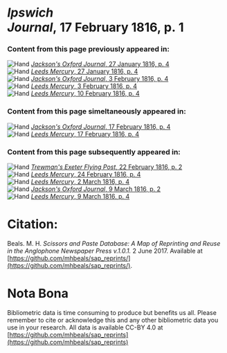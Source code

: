 # *Ipswich Journal*, 17 February 1816, p. 1  
  
### Content from this page previously appeared in:  
![Hand](http://scissorsandpaste.net/wp-content/uploads/2017/06/smallhandpointer.png) [*Jackson's Oxford Journal*, 27 January 1816, p. 4](https://mhbeals.github.io/sap_html/Jackson's-Oxford-Journal/Jackson's-Oxford-Journal-27-January-1816-p-4)  
![Hand](http://scissorsandpaste.net/wp-content/uploads/2017/06/smallhandpointer.png) [*Leeds Mercury*, 27 January 1816, p. 4](https://mhbeals.github.io/sap_html/Leeds-Mercury/Leeds-Mercury-27-January-1816-p-4)  
![Hand](http://scissorsandpaste.net/wp-content/uploads/2017/06/smallhandpointer.png) [*Jackson's Oxford Journal*, 3 February 1816, p. 4](https://mhbeals.github.io/sap_html/Jackson's-Oxford-Journal/Jackson's-Oxford-Journal-3-February-1816-p-4)  
![Hand](http://scissorsandpaste.net/wp-content/uploads/2017/06/smallhandpointer.png) [*Leeds Mercury*, 3 February 1816, p. 4](https://mhbeals.github.io/sap_html/Leeds-Mercury/Leeds-Mercury-3-February-1816-p-4)  
![Hand](http://scissorsandpaste.net/wp-content/uploads/2017/06/smallhandpointer.png) [*Leeds Mercury*, 10 February 1816, p. 4](https://mhbeals.github.io/sap_html/Leeds-Mercury/Leeds-Mercury-10-February-1816-p-4)  
  
### Content from this page simeltaneously appeared in:  
![Hand](http://scissorsandpaste.net/wp-content/uploads/2017/06/smallhandpointer.png) [*Jackson's Oxford Journal*, 17 February 1816, p. 4](https://mhbeals.github.io/sap_html/Jackson's-Oxford-Journal/Jackson's-Oxford-Journal-17-February-1816-p-4)  
![Hand](http://scissorsandpaste.net/wp-content/uploads/2017/06/smallhandpointer.png) [*Leeds Mercury*, 17 February 1816, p. 4](https://mhbeals.github.io/sap_html/Leeds-Mercury/Leeds-Mercury-17-February-1816-p-4)  
  
### Content from this page subsequently appeared in:  
![Hand](http://scissorsandpaste.net/wp-content/uploads/2017/06/smallhandpointer.png) [*Trewman's Exeter Flying Post*, 22 February 1816, p. 2](https://mhbeals.github.io/sap_html/Trewman's-Exeter-Flying-Post/Trewman's-Exeter-Flying-Post-22-February-1816-p-2)  
![Hand](http://scissorsandpaste.net/wp-content/uploads/2017/06/smallhandpointer.png) [*Leeds Mercury*, 24 February 1816, p. 4](https://mhbeals.github.io/sap_html/Leeds-Mercury/Leeds-Mercury-24-February-1816-p-4)  
![Hand](http://scissorsandpaste.net/wp-content/uploads/2017/06/smallhandpointer.png) [*Leeds Mercury*, 2 March 1816, p. 4](https://mhbeals.github.io/sap_html/Leeds-Mercury/Leeds-Mercury-2-March-1816-p-4)  
![Hand](http://scissorsandpaste.net/wp-content/uploads/2017/06/smallhandpointer.png) [*Jackson's Oxford Journal*, 9 March 1816, p. 2](https://mhbeals.github.io/sap_html/Jackson's-Oxford-Journal/Jackson's-Oxford-Journal-9-March-1816-p-2)  
![Hand](http://scissorsandpaste.net/wp-content/uploads/2017/06/smallhandpointer.png) [*Leeds Mercury*, 9 March 1816, p. 4](https://mhbeals.github.io/sap_html/Leeds-Mercury/Leeds-Mercury-9-March-1816-p-4)  


# Citation: 

Beals. M. H. *Scissors and Paste Database: A Map of Reprinting and Reuse in the Anglophone Newspaper Press v.1.0.1.* 2 June 2017. Available at [https://github.com/mhbeals/sap_reprints/](https://github.com/mhbeals/sap_reprints/). 

# Nota Bona

Bibliometric data is time consuming to produce but benefits us all. Please remember to cite or acknowledge this and any other bibliometric data you use in your research. All data is available CC-BY 4.0 at [https://github.com/mhbeals/sap_reprints](https://github.com/mhbeals/sap_reprints)